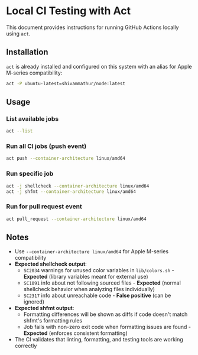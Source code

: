 # Local CI Testing with Act

This document provides instructions for running GitHub Actions locally using `act`.

## Installation

`act` is already installed and configured on this system with an alias for Apple M-series compatibility:
```bash
act -P ubuntu-latest=shivammathur/node:latest
```

## Usage

### List available jobs
```bash
act --list
```

### Run all CI jobs (push event)
```bash
act push --container-architecture linux/amd64
```

### Run specific job
```bash
act -j shellcheck --container-architecture linux/amd64
act -j shfmt --container-architecture linux/amd64
```

### Run for pull request event
```bash
act pull_request --container-architecture linux/amd64
```

## Notes

- Use `--container-architecture linux/amd64` for Apple M-series compatibility
- **Expected shellcheck output**:
  - `SC2034` warnings for unused color variables in `lib/colors.sh` - **Expected** (library variables meant for external use)
  - `SC1091` info about not following sourced files - **Expected** (normal shellcheck behavior when analyzing files individually)  
  - `SC2317` info about unreachable code - **False positive** (can be ignored)
- **Expected shfmt output**:
  - Formatting differences will be shown as diffs if code doesn't match shfmt's formatting rules
  - Job fails with non-zero exit code when formatting issues are found - **Expected** (enforces consistent formatting)
- The CI validates that linting, formatting, and testing tools are working correctly
